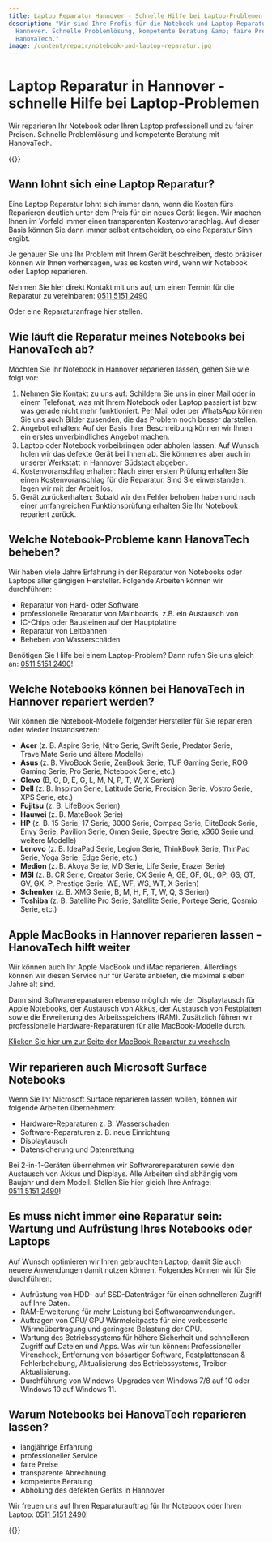 ```yaml
---
title: Laptop Reparatur Hannover - Schnelle Hilfe bei Laptop-Problemen ✅
description: "Wir sind Ihre Profis für die Notebook und Laptop Reparatur in
  Hannover. Schnelle Problemlösung, kompetente Beratung &amp; faire Preise:
  HanovaTech."
image: /content/repair/notebook-und-laptop-reparatur.jpg
---
```

# Laptop Reparatur in Hannover - schnelle Hilfe bei Laptop-Problemen

Wir reparieren Ihr Notebook oder Ihren Laptop professionell und zu fairen Preisen. Schnelle Problemlösung und kompetente Beratung mit HanovaTech.

{{<callToAction-repair formLabel="Laptop-Reparatur Formular" formUrl="/repair/kontakt/laptop-reparatur" >}}

## Wann lohnt sich eine Laptop Reparatur?

Eine Laptop Reparatur lohnt sich immer dann, wenn die Kosten fürs Reparieren deutlich unter dem Preis für ein neues Gerät liegen. Wir machen Ihnen im Vorfeld immer einen transparenten Kostenvoranschlag. Auf dieser Basis können Sie dann immer selbst entscheiden, ob eine Reparatur Sinn ergibt.

Je genauer Sie uns Ihr Problem mit Ihrem Gerät beschreiben, desto präziser können wir Ihnen vorhersagen, was es kosten wird, wenn wir Notebook oder Laptop reparieren.

Nehmen Sie hier direkt Kontakt mit uns auf, um einen Termin für die Reparatur zu vereinbaren: [0511&nbsp;5151&nbsp;2490](tel:+4951151512490)

Oder eine Reparaturanfrage hier stellen.

## Wie läuft die Reparatur meines Notebooks bei HanovaTech ab?

Möchten Sie Ihr Notebook in Hannover reparieren lassen, gehen Sie wie folgt vor:

1. Nehmen Sie Kontakt zu uns auf: Schildern Sie uns in einer Mail oder in einem Telefonat, was mit Ihrem Notebook oder Laptop passiert ist bzw. was gerade nicht mehr funktioniert. Per Mail oder per WhatsApp können Sie uns auch Bilder zusenden, die das Problem noch besser darstellen.
2. Angebot erhalten: Auf der Basis Ihrer Beschreibung können wir Ihnen ein erstes unverbindliches Angebot machen.
3. Laptop oder Notebook vorbeibringen oder abholen lassen: Auf Wunsch holen wir das defekte Gerät bei Ihnen ab. Sie können es aber auch in unserer Werkstatt in Hannover Südstadt abgeben.
4. Kostenvoranschlag erhalten: Nach einer ersten Prüfung erhalten Sie einen Kostenvoranschlag für die Reparatur. Sind Sie einverstanden, legen wir mit der Arbeit los.
5. Gerät zurückerhalten: Sobald wir den Fehler behoben haben und nach einer umfangreichen Funktionsprüfung erhalten Sie Ihr Notebook repariert zurück.

## Welche Notebook-Probleme kann HanovaTech beheben?

Wir haben viele Jahre Erfahrung in der Reparatur von Notebooks oder Laptops aller gängigen Hersteller. Folgende Arbeiten können wir durchführen:

* Reparatur von Hard- oder Software
* professionelle Reparatur von Mainboards, z.B. ein Austausch von
* IC-Chips oder Bausteinen auf der Hauptplatine
* Reparatur von Leitbahnen
* Beheben von Wasserschäden

Benötigen Sie Hilfe bei einem Laptop-Problem? Dann rufen Sie uns gleich an: [0511&nbsp;5151&nbsp;2490](tel:+4951151512490)!

## Welche Notebooks können bei HanovaTech in Hannover repariert werden?

Wir können die Notebook-Modelle folgender Hersteller für Sie reparieren oder wieder instandsetzen:

* **Acer** (z. B. Aspire Serie, Nitro Serie, Swift Serie, Predator Serie, TravelMate Serie und ältere Modelle)
* **Asus** (z. B. VivoBook Serie, ZenBook Serie, TUF Gaming Serie, ROG Gaming Serie, Pro Serie, Notebook Serie, etc.)
* **Clevo** (B, C, D, E, G, L, M, N, P, T, W, X Serien)
* **Dell** (z. B. Inspiron Serie, Latitude Serie, Precision Serie, Vostro Serie, XPS Serie, etc.)
* **Fujitsu** (z. B. LifeBook Serien)
* **Hauwei** (z. B. MateBook Serie)
* **HP** (z. B. 15 Serie, 17 Serie, 3000 Serie, Compaq Serie, EliteBook Serie, Envy Serie, Pavilion Serie, Omen Serie, Spectre Serie, x360 Serie und weitere Modelle)
* **Lenovo** (z. B. IdeaPad Serie, Legion Serie, ThinkBook Serie, ThinPad Serie, Yoga Serie, Edge Serie, etc.)
* **Medion** (z. B. Akoya Serie, MD Serie, Life Serie, Erazer Serie)
* **MSI** (z. B. CR Serie, Creator Serie, CX Serie A, GE, GF, GL, GP, GS, GT, GV, GX, P, Prestige Serie, WE, WF, WS, WT, X Serien)
* **Schenker** (z. B. XMG Serie, B, M, H, F, T, W, Q, S Serien)
* **Toshiba** (z. B. Satellite Pro Serie, Satellite Serie, Portege Serie, Qosmio Serie, etc.)

## Apple MacBooks in Hannover reparieren lassen – HanovaTech hilft weiter

Wir können auch Ihr Apple MacBook und iMac reparieren. Allerdings können wir diesen Service nur für Geräte anbieten, die maximal sieben Jahre alt sind.

Dann sind Softwarereparaturen ebenso möglich wie der Displaytausch für Apple Notebooks, der Austausch von Akkus, der Austausch von Festplatten sowie die Erweiterung des Arbeitsspeichers (RAM). Zusätzlich führen wir professionelle Hardware-Reparaturen für alle MacBook-Modelle durch.

[Klicken Sie hier um zur Seite der MacBook-Reparatur zu wechseln](/repair/macbook-reparatur)

## Wir reparieren auch Microsoft Surface Notebooks

Wenn Sie Ihr Microsoft Surface reparieren lassen wollen, können wir folgende Arbeiten übernehmen:

* Hardware-Reparaturen z. B. Wasserschaden
* Software-Reparaturen z. B. neue Einrichtung
* Displaytausch
* Datensicherung und Datenrettung

Bei 2-in-1-Geräten übernehmen wir Softwarereparaturen sowie den Austausch von Akkus und Displays. Alle Arbeiten sind abhängig vom Baujahr und dem Modell. Stellen Sie hier gleich Ihre Anfrage: [0511&nbsp;5151&nbsp;2490](tel:+4951151512490)!

## Es muss nicht immer eine Reparatur sein: Wartung und Aufrüstung Ihres Notebooks oder Laptops

Auf Wunsch optimieren wir Ihren gebrauchten Laptop, damit Sie auch neuere Anwendungen damit nutzen können. Folgendes können wir für Sie durchführen:

* Aufrüstung von HDD- auf SSD-Datenträger für einen schnelleren Zugriff auf Ihre Daten.
* RAM-Erweiterung für mehr Leistung bei Softwareanwendungen.
* Auftragen von CPU/ GPU Wärmeleitpaste für eine verbesserte Wärmeübertragung und geringere Belastung der CPU.
* Wartung des Betriebssystems für höhere Sicherheit und schnelleren Zugriff auf Dateien und Apps. Was wir tun können: Professioneller Virencheck, Entfernung von bösartiger Software, Festplattenscan & Fehlerbehebung, Aktualisierung des Betriebssystems, Treiber-Aktualisierung.
* Durchführung von Windows-Upgrades von Windows 7/8 auf 10 oder Windows 10 auf Windows 11.

## Warum Notebooks bei HanovaTech reparieren lassen?

* langjährige Erfahrung
* professioneller Service
* faire Preise
* transparente Abrechnung
* kompetente Beratung
* Abholung des defekten Geräts in Hannover

Wir freuen uns auf Ihren Reparaturauftrag für Ihr Notebook oder Ihren Laptop: [0511&nbsp;5151&nbsp;2490](tel:+4951151512490)!

{{<callToAction-repair formLabel="Laptop-Reparatur Formular" formUrl="/repair/kontakt/laptop-reparatur" >}}
